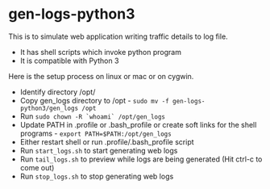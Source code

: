# gen-logs-python3

This is to simulate web application writing traffic details to log file.

* It has shell scripts which invoke python program
* It is compatible with Python 3

Here is the setup process on linux or mac or on cygwin.

* Identify directory /opt/
* Copy gen_logs directory to /opt - ```sudo mv -f gen-logs-python3/gen_logs /opt```
* Run ```sudo chown -R `whoami` /opt/gen_logs```
* Update PATH in .profile or .bash_profile or create soft links for the shell programs - ```export PATH=$PATH:/opt/gen_logs```
* Either restart shell or run .profile/.bash_profile script
* Run ```start_logs.sh``` to start generating web logs
* Run ```tail_logs.sh``` to preview while logs are being generated (Hit ctrl-c to come out)
* Run ```stop_logs.sh``` to stop generating web logs
